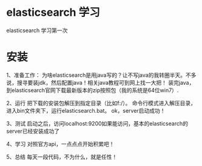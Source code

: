 # elasticsearch 学习
elasticsearch 学习第一次

# 安装
1、准备工作：
   为啥elasticsearch是用java写的？让不写java的我转圈半天。不多说，搜寻要装jdk，然后配置java！相关java教程可到网上找一大把！
   装完java，到elasticsearch官网下载最新版本的zip按照包（我的系统是64位win7）.

2、运行
   把下载的安装包解压到指定目录（比如f:/）。
   命令行模式进入解压目录，进入bin文件夹下，运行elasticsearch.bat。
   ok，server启动成功！

3、测试
   启动之后，访问localhost:9200如果能访问，基本的elasticsearch的server已经安装成功了

4、学习
   对照官方api，一点点点开始积累吧！

5、总结
   每天一段代码，不为什么，就是任性！